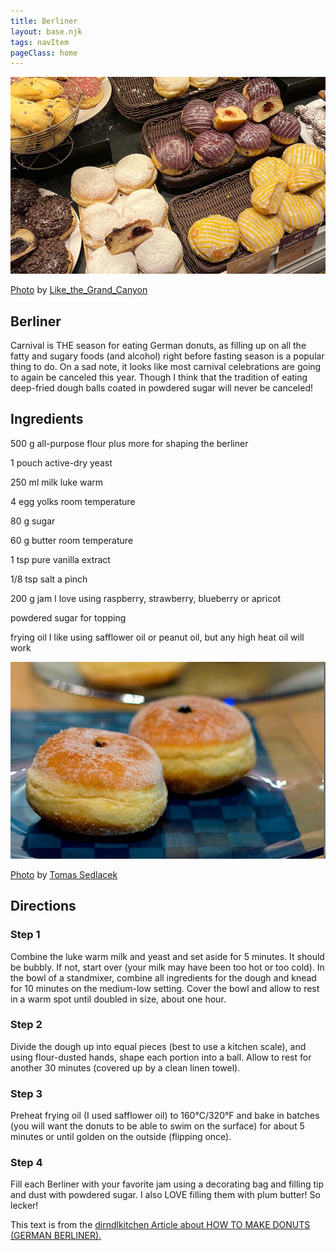 ```yaml
---
title: Berliner
layout: base.njk
tags: navItem
pageClass: home
---
```

<main>
  <body>
  <section class="recipeherobanner">
  <div class="recipeimg">
    <img src="/images/Berliner1.jpg" alt="marcaron page">
    <p class="credit"><a href="https://www.flickr.com/photos/like_the_grand_canyon/51788342616/in/photolist-2mUmMYU-aAFNXd-aAGm6a-aAFJcD-2k663MR-aAJPcY-V4Vat7-aAFJER-aAGCSQ-aAFTph-aAGxBy-aAE7Mx-aAHcVU-aAFE6F-2kwwoS5-dntwSe-2j5rYfR-NZEco2-TXsLp5-VsosVk-CJBb6n-aAEymD-aAFuDT-2k64oo1-aAHxqu-aAFWsf-aAGAYK-aAFphP-aAG6C7-6DyFcR-aADTGT-aAFY1x-aAEbDc-aAGygc-aAJHFU-aAEryT-aAEcWp-aAFAxc-VfJgNH-aAGu4H-CPAPHd-aAGcH2-aAEek8-aAG6KH-aAFWLr-aAJ84m-aAJ4Pb-aAGHTh-aAG5JS-aAFZfy">Photo</a> by <a href="https://www.flickr.com/photos/like_the_grand_canyon/">Like_the_Grand_Canyon</a></p>
    </div>
    <div class="recipeheretext">
    <h1> Berliner</h1>
    <p>Carnival is THE season for eating German donuts, as filling up on all the fatty and sugary foods (and alcohol) right before fasting season is a popular thing to do. On a sad note, it looks like most carnival celebrations are going to again be canceled this year. Though I think that the tradition of eating deep-fried dough balls coated in powdered sugar will never be canceled!</p>
    </div>
  </section>
<!-- steps-->
<section class="step">
    <div class="stepdescription">
      <h2>Ingredients</h2>
      <p>500 g all-purpose flour plus more for shaping the berliner </p>
      <p>1 pouch active-dry yeast</p>
     <p> 250 ml milk luke warm</p>
     <p>4 egg yolks room temperature</p>
     <p>80 g sugar</p>
     <p>60 g butter room temperature</p>
     <p>1 tsp pure vanilla extract</p>
    <p>1/8 tsp salt a pinch</p>
    <p>200 g jam I love using raspberry, strawberry, blueberry or apricot</p> 
    <p>powdered sugar for topping</p>
     <p>frying oil I like using safflower oil or peanut oil, but any high heat oil will work</p>
    </div>
    <div class="recipeimg">
      <img src="/images/Berliner2.jpg" alt="Macaron">
             <p class="credit"><a href="https://www.flickr.com/photos/tomassedlacek/2092029604/in/photolist-4bScvW-dBoEss-7uyF7X-7AFvH7-4qjw4E-2n74Z7D-zEHbMu-22pMVwe-2jBAu5s-XEzB73-e45mGa-2iYE69w-dYrNcG-4vCCnK-2iCGKjc-nPxsHA-bazqfe-2gnQ5CJ-goiSqB-kv1sJQ-7ukysF-jsGzSc-tkGU16-jrZL1a-Wq2WpV-dV2Z7W-A7b3c8-8RPf8r-7N6tBk-5KZu5S-2jBAu2g-JDig5-2jBx26R-aRi11F-b4QrD4-2iYFDap-2iYBkHz-2iYBkce-dTEcdV-MtAL1-6hA5nJ-7sc2Km-2kubhwR-6hA5R7-cccbYW-2k3oZq2-js1dBh-5V6NNT-9m6B9Q-bzqC3y">Photo</a> by <a href="https://www.flickr.com/photos/tomassedlacek/">Tomas Sedlacek</a></p>
    </div>
    
  </section>
   <section class="directions">
      <h2>Directions</h2>
      <div class="steplayout">
      <h3 class="w30">Step 1</h3>
      <p class="w70">Combine the luke warm milk and yeast and set aside for 5 minutes. It should be bubbly. If not, start over (your milk may have been too hot or too cold). In the bowl of a standmixer, combine all ingredients for the dough and knead for 10 minutes on the medium-low setting. Cover the bowl and allow to rest in a warm spot until doubled in size, about one hour.</p>
      </div>
      <div class="steplayout">
       <h3 class="w30" >Step 2</h3>
       <p class="w70">Divide the dough up into equal pieces (best to use a kitchen scale), and using flour-dusted hands, shape each portion into a ball. Allow to rest for another 30 minutes (covered up by a clean linen towel).</p>
      </div>
      <div class="steplayout">
       <h3 class="w30">Step 3</h3>
       <p class="w70">Preheat frying oil (I used safflower oil) to 160°C/320°F and bake in batches (you will want the donuts to be able to swim on the surface) for about 5 minutes or until golden on the outside (flipping once).</p>
      </div>
      <div class="steplayout">
         <h3 class="w30">Step 4</h3>
         <p class="w70">Fill each Berliner with your favorite jam using a decorating bag and filling tip and dust with powdered sugar. I also LOVE filling them with plum butter! So lecker!</p>
        </div>
      <div class="credit">This text is from the <a href="https://dirndlkitchen.com/berliner-the-classic-german-donut/">dirndlkitchen Article about HOW TO MAKE DONUTS (GERMAN BERLINER).</a></div>
      </section>
      
  
  </body>
</main>